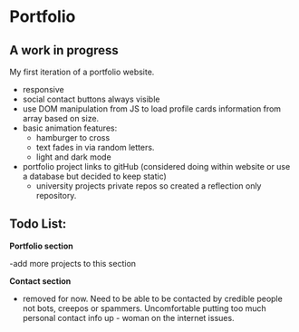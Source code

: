 # Portfolio

## A work in progress

My first iteration of a portfolio website.
- responsive
- social contact buttons always visible
- use DOM manipulation from JS to load profile cards information from array based on size. 
- basic animation features: 
  - hamburger to cross
  - text fades in via random letters. 
  - light and dark mode
- portfolio project links to gitHub (considered doing within website or use a database but decided to keep static)
  - university projects private repos so created a reflection only repository.
## Todo List:

**Portfolio section**

-add more projects to this section

                  
                  
**Contact section**

  - removed for now. Need to be able to be contacted by credible people not bots, creepos or spammers.
  Uncomfortable putting too much personal contact info up - woman on the internet issues.
    
        

